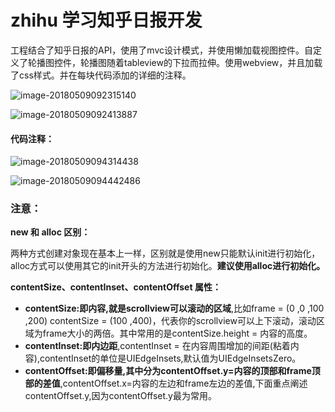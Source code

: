 # zhihu 学习知乎日报开发
工程结合了知乎日报的API，使用了mvc设计模式，并使用懒加载视图控件。自定义了轮播图控件，轮播图随着tableview的下拉而拉伸。使用webview，并且加载了css样式。并在每块代码添加的详细的注释。

![image-20180509092315140](/var/folders/_n/9k_vxf4s56qgq1c5mvfxdk3w0000gn/T/abnerworks.Typora/image-20180509092315140.png)



![image-20180509092413887](/var/folders/_n/9k_vxf4s56qgq1c5mvfxdk3w0000gn/T/abnerworks.Typora/image-20180509092413887.png)

#### 代码注释：

![image-20180509094314438](/var/folders/_n/9k_vxf4s56qgq1c5mvfxdk3w0000gn/T/abnerworks.Typora/image-20180509094314438.png)

![image-20180509094442486](/var/folders/_n/9k_vxf4s56qgq1c5mvfxdk3w0000gn/T/abnerworks.Typora/image-20180509094442486.png)

### 注意：

**new 和 alloc 区别：**

两种方式创建对象现在基本上一样，区别就是使用new只能默认init进行初始化，alloc方式可以使用其它的init开头的方法进行初始化。**建议使用alloc进行初始化。**

**contentSize、contentInset、contentOffset 属性：**

- **contentSize:即内容,就是scrollview可以滚动的区域**,比如frame = (0 ,0 ,100 ,200)    contentSize = (100 ,400)，代表你的scrollview可以上下滚动，滚动区域为frame大小的两倍。其中常用的是contentSize.height = 内容的高度。
- **contentInset:即内边距**,contentInset = 在内容周围增加的间距(粘着内容),contentInset的单位是UIEdgeInsets,默认值为UIEdgeInsetsZero。
- **contentOffset:即偏移量,其中分为contentOffset.y=内容的顶部和frame顶部的差值**,contentOffset.x=内容的左边和frame左边的差值,下面重点阐述contentOffset.y,因为contentOffset.y最为常用。

